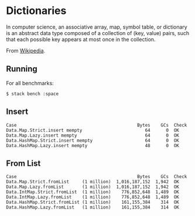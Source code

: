 # Dictionaries

In computer science, an associative array, map, symbol table, or dictionary is an abstract data type composed of a collection of (key, value) pairs, such that each possible key appears at most once in the collection.

From [Wikipedia](https://en.wikipedia.org/wiki/Associative_array).

## Running

For all benchmarks:

    $ stack bench :space

## Insert

```
Case                                              Bytes    GCs  Check
Data.Map.Strict.insert mempty                        64      0  OK
Data.Map.Lazy.insert mempty                          64      0  OK
Data.HashMap.Strict.insert mempty                    64      0  OK
Data.HashMap.Lazy.insert mempty                      48      0  OK
```

## From List

```
Case                                              Bytes    GCs  Check
Data.Map.Strict.fromList     (1 million)  1,016,187,152  1,942  OK
Data.Map.Lazy.fromList       (1 million)  1,016,187,152  1,942  OK
Data.IntMap.Strict.fromList  (1 million)    776,852,648  1,489  OK
Data.IntMap.Lazy.fromList    (1 million)    776,852,648  1,489  OK
Data.HashMap.Strict.fromList (1 million)    161,155,384    314  OK
Data.HashMap.Lazy.fromList   (1 million)    161,155,384    314  OK
```
